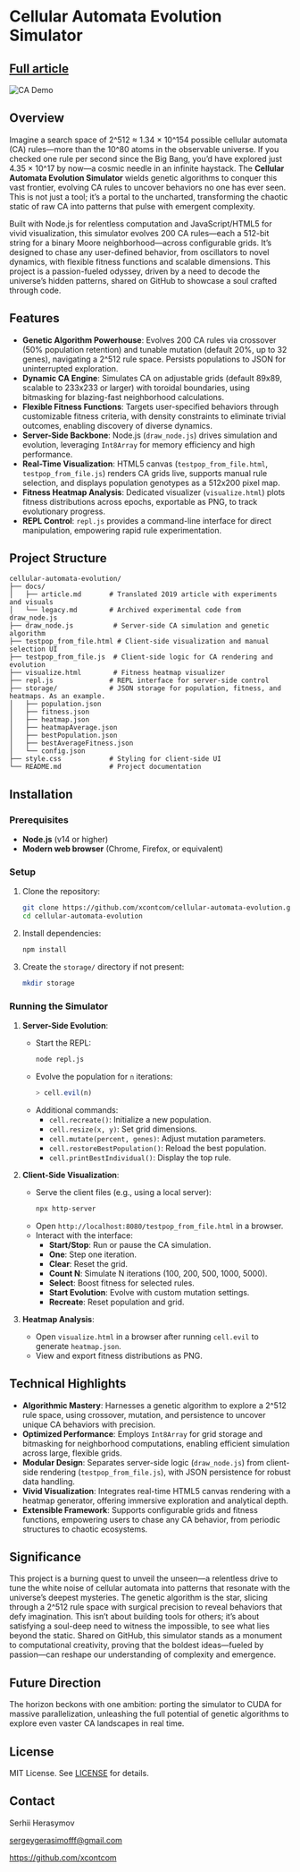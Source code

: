 # Cellular Automata Evolution Simulator

## [Full article](https://github.com/xcontcom/evolving-cellular-automata/blob/main/docs/article.md)

![CA Demo](screenshots/demo.gif)

## Overview
Imagine a search space of 2^512 ≈ 1.34 × 10^154 possible cellular automata (CA) rules—more than the 10^80 atoms in the observable universe. If you checked one rule per second since the Big Bang, you’d have explored just 4.35 × 10^17 by now—a cosmic needle in an infinite haystack. The **Cellular Automata Evolution Simulator** wields genetic algorithms to conquer this vast frontier, evolving CA rules to uncover behaviors no one has ever seen. This is not just a tool; it’s a portal to the uncharted, transforming the chaotic static of raw CA into patterns that pulse with emergent complexity.

Built with Node.js for relentless computation and JavaScript/HTML5 for vivid visualization, this simulator evolves 200 CA rules—each a 512-bit string for a binary Moore neighborhood—across configurable grids. It’s designed to chase any user-defined behavior, from oscillators to novel dynamics, with flexible fitness functions and scalable dimensions. This project is a passion-fueled odyssey, driven by a need to decode the universe’s hidden patterns, shared on GitHub to showcase a soul crafted through code.

## Features
- **Genetic Algorithm Powerhouse**: Evolves 200 CA rules via crossover (50% population retention) and tunable mutation (default 20%, up to 32 genes), navigating a 2^512 rule space. Persists populations to JSON for uninterrupted exploration.
- **Dynamic CA Engine**: Simulates CA on adjustable grids (default 89x89, scalable to 233x233 or larger) with toroidal boundaries, using bitmasking for blazing-fast neighborhood calculations.
- **Flexible Fitness Functions**: Targets user-specified behaviors through customizable fitness criteria, with density constraints to eliminate trivial outcomes, enabling discovery of diverse dynamics.
- **Server-Side Backbone**: Node.js (`draw_node.js`) drives simulation and evolution, leveraging `Int8Array` for memory efficiency and high performance.
- **Real-Time Visualization**: HTML5 canvas (`testpop_from_file.html`, `testpop_from_file.js`) renders CA grids live, supports manual rule selection, and displays population genotypes as a 512x200 pixel map.
- **Fitness Heatmap Analysis**: Dedicated visualizer (`visualize.html`) plots fitness distributions across epochs, exportable as PNG, to track evolutionary progress.
- **REPL Control**: `repl.js` provides a command-line interface for direct manipulation, empowering rapid rule experimentation.

## Project Structure
```
cellular-automata-evolution/
├── docs/
│   ├── article.md       # Translated 2019 article with experiments and visuals
│   └── legacy.md        # Archived experimental code from draw_node.js
├── draw_node.js          # Server-side CA simulation and genetic algorithm
├── testpop_from_file.html # Client-side visualization and manual selection UI
├── testpop_from_file.js  # Client-side logic for CA rendering and evolution
├── visualize.html        # Fitness heatmap visualizer
├── repl.js              # REPL interface for server-side control
├── storage/             # JSON storage for population, fitness, and heatmaps. As an example.
│   ├── population.json
│   ├── fitness.json
│   ├── heatmap.json
│   ├── heatmapAverage.json
│   ├── bestPopulation.json
│   ├── bestAverageFitness.json
│   └── config.json
├── style.css            # Styling for client-side UI
└── README.md            # Project documentation
```

## Installation
### Prerequisites
- **Node.js** (v14 or higher)
- **Modern web browser** (Chrome, Firefox, or equivalent)

### Setup
1. Clone the repository:
   ```bash
   git clone https://github.com/xcontcom/cellular-automata-evolution.git
   cd cellular-automata-evolution
   ```
2. Install dependencies:
   ```bash
   npm install
   ```
3. Create the `storage/` directory if not present:
   ```bash
   mkdir storage
   ```

### Running the Simulator
1. **Server-Side Evolution**:
   - Start the REPL:
     ```bash
     node repl.js
     ```
   - Evolve the population for `n` iterations:
     ```javascript
     > cell.evil(n)
     ```
   - Additional commands:
     - `cell.recreate()`: Initialize a new population.
     - `cell.resize(x, y)`: Set grid dimensions.
     - `cell.mutate(percent, genes)`: Adjust mutation parameters.
     - `cell.restoreBestPopulation()`: Reload the best population.
     - `cell.printBestIndividual()`: Display the top rule.

2. **Client-Side Visualization**:
   - Serve the client files (e.g., using a local server):
     ```bash
     npx http-server
     ```
   - Open `http://localhost:8080/testpop_from_file.html` in a browser.
   - Interact with the interface:
     - **Start/Stop**: Run or pause the CA simulation.
     - **One**: Step one iteration.
     - **Clear**: Reset the grid.
     - **Count N**: Simulate N iterations (100, 200, 500, 1000, 5000).
     - **Select**: Boost fitness for selected rules.
     - **Start Evolution**: Evolve with custom mutation settings.
     - **Recreate**: Reset population and grid.

3. **Heatmap Analysis**:
   - Open `visualize.html` in a browser after running `cell.evil` to generate `heatmap.json`.
   - View and export fitness distributions as PNG.

## Technical Highlights
- **Algorithmic Mastery**: Harnesses a genetic algorithm to explore a 2^512 rule space, using crossover, mutation, and persistence to uncover unique CA behaviors with precision.
- **Optimized Performance**: Employs `Int8Array` for grid storage and bitmasking for neighborhood computations, enabling efficient simulation across large, flexible grids.
- **Modular Design**: Separates server-side logic (`draw_node.js`) from client-side rendering (`testpop_from_file.js`), with JSON persistence for robust data handling.
- **Vivid Visualization**: Integrates real-time HTML5 canvas rendering with a heatmap generator, offering immersive exploration and analytical depth.
- **Extensible Framework**: Supports configurable grids and fitness functions, empowering users to chase any CA behavior, from periodic structures to chaotic ecosystems.

## Significance
This project is a burning quest to unveil the unseen—a relentless drive to tune the white noise of cellular automata into patterns that resonate with the universe’s deepest mysteries. The genetic algorithm is the star, slicing through a 2^512 rule space with surgical precision to reveal behaviors that defy imagination. This isn’t about building tools for others; it’s about satisfying a soul-deep need to witness the impossible, to see what lies beyond the static. Shared on GitHub, this simulator stands as a monument to computational creativity, proving that the boldest ideas—fueled by passion—can reshape our understanding of complexity and emergence.

## Future Direction
The horizon beckons with one ambition: porting the simulator to CUDA for massive parallelization, unleashing the full potential of genetic algorithms to explore even vaster CA landscapes in real time.

## License
MIT License. See [LICENSE](LICENSE) for details.

## Contact
Serhii Herasymov

sergeygerasimofff@gmail.com

https://github.com/xcontcom
